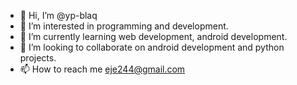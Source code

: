 - 👋 Hi, I’m @yp-blaq
- 👀 I’m interested in programming and development.
- 🌱 I’m currently learning web development, android development.
- 💞️ I’m looking to collaborate on android development and python projects.
- 📫 How to reach me eje244@gmail.com

<!---
yp-blaq/yp-blaq is a ✨ special ✨ repository because its `README.md` (this file) appears on your GitHub profile.
You can click the Preview link to take a look at your changes.
--->
